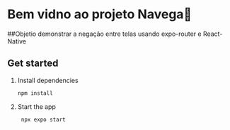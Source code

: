 # Bem vidno ao projeto Navega👋

##Objetio demonstrar a negação entre telas usando expo-router e React-Native

## Get started

1. Install dependencies

   ```bash
   npm install
   ```

2. Start the app

   ```bash
    npx expo start
   ```
